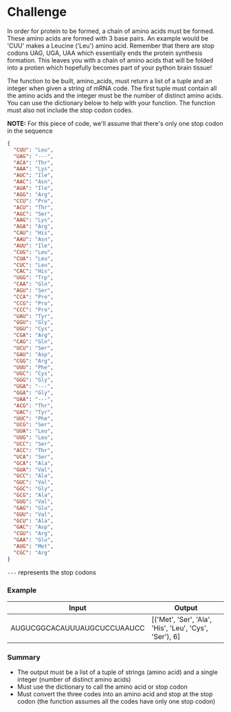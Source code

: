 # Challenge

In order for protein to be formed, a chain of amino acids must be formed. These amino acids are formed with 3 base pairs. An example would be 'CUU' makes a Leucine ('Leu') amino acid. Remember that there are stop codons UAG, UGA, UAA which essentially ends the protein synthesis formation. This leaves you with a chain of amino acids that will be folded into a protien which hopefully becomes part of your python brain tissue!

The function to be built, amino_acids, must return a list of a tuple and an integer when given a string of mRNA code. The first tuple must contain all the amino acids and the integer must be the number of distinct amino acids. You can use the dictionary below to help with your function. The function must also not include the stop codon codes.

**NOTE:**
For this piece of code, we'll assume that there's only one stop codon in the sequence

```json
{
  "CUU": "Leu",
  "UAG": "---",
  "ACA": "Thr",
  "AAA": "Lys",
  "AUC": "Ile",
  "AAC": "Asn",
  "AUA": "Ile",
  "AGG": "Arg",
  "CCU": "Pro",
  "ACU": "Thr",
  "AGC": "Ser",
  "AAG": "Lys",
  "AGA": "Arg",
  "CAU": "His",
  "AAU": "Asn",
  "AUU": "Ile",
  "CUG": "Leu",
  "CUA": "Leu",
  "CUC": "Leu",
  "CAC": "His",
  "UGG": "Trp",
  "CAA": "Gln",
  "AGU": "Ser",
  "CCA": "Pro",
  "CCG": "Pro",
  "CCC": "Pro",
  "UAU": "Tyr",
  "GGU": "Gly",
  "UGU": "Cys",
  "CGA": "Arg",
  "CAG": "Gln",
  "UCU": "Ser",
  "GAU": "Asp",
  "CGG": "Arg",
  "UUU": "Phe",
  "UGC": "Cys",
  "GGG": "Gly",
  "UGA": "---",
  "GGA": "Gly",
  "UAA": "---",
  "ACG": "Thr",
  "UAC": "Tyr",
  "UUC": "Phe",
  "UCG": "Ser",
  "UUA": "Leu",
  "UUG": "Leu",
  "UCC": "Ser",
  "ACC": "Thr",
  "UCA": "Ser",
  "GCA": "Ala",
  "GUA": "Val",
  "GCC": "Ala",
  "GUC": "Val",
  "GGC": "Gly",
  "GCG": "Ala",
  "GUG": "Val",
  "GAG": "Glu",
  "GUU": "Val",
  "GCU": "Ala",
  "GAC": "Asp",
  "CGU": "Arg",
  "GAA": "Glu",
  "AUG": "Met",
  "CGC": "Arg"
}
```

`---` represents the stop codons

### Example

|Input|Output|
|-----|------|
|AUGUCGGCACAUUUAUGCUCCUAAUCC|[('Met', 'Ser', 'Ala', 'His', 'Leu', 'Cys', 'Ser'), 6]|


### Summary

- The output must be a list of a tuple of strings (amino acid) and a single integer (number of distinct amino acids)
- Must use the dictionary to call the amino acid or stop codon
- Must convert the three codes into an amino acid and stop at the stop codon (the function assumes all the codes have only one stop codon)

